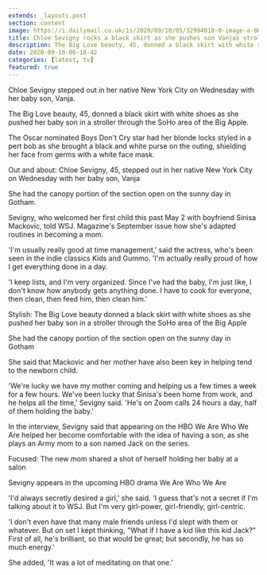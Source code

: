 ```yaml
---
extends: _layouts.post
section: content
image: https://i.dailymail.co.uk/1s/2020/09/10/05/32994818-0-image-a-86_1599713573228.jpg 
title: Chloe Sevigny rocks a black skirt as she pushes son Vanjas stroller on a walk in their native NYC 
description: The Big Love beauty, 45, donned a black skirt with white shoes as she pushed her baby son in a stroller through the SoHo area of the Big Apple. 
date: 2020-09-10-06-18-42 
categories: [latest, tv] 
featured: true 
--- 
```

Chloe Sevigny stepped out in her native New York City on Wednesday with her baby son, Vanja.

The Big Love beauty, 45, donned a black skirt with white shoes as she pushed her baby son in a stroller through the SoHo area of the Big Apple.

The Oscar nominated Boys Don't Cry star had her blonde locks styled in a pert bob as she brought a black and white purse on the outing, shielding her face from germs with a white face mask.

Out and about: Chloe Sevigny, 45, stepped out in her native New York City on Wednesday with her baby son, Vanja

She had the canopy portion of the section open on the sunny day in Gotham.

Sevigny, who welcomed her first child this past May 2 with boyfriend Sinisa Mackovic, told WSJ. Magazine's September issue how she's adapted routines in becoming a mom.

'I'm usually really good at time management,' said the actress, who's been seen in the indie classics Kids and Gummo. 'I'm actually really proud of how I get everything done in a day.

'I keep lists, and I'm very organized. Since I've had the baby, I'm just like, I don't know how anybody gets anything done. I have to cook for everyone, then clean, then feed him, then clean him.'

Stylish: The Big Love beauty donned a black skirt with white shoes as she pushed her baby son in a stroller through the SoHo area of the Big Apple

She had the canopy portion of the section open on the sunny day in Gotham 

She said that Mackovic and her mother have also been key in helping tend to the newborn child.

'We're lucky we have my mother coming and helping us a few times a week for a few hours. We've been lucky that Sinisa's been home from work, and he helps all the time,' Sevigny said. 'He's on Zoom calls 24 hours a day, half of them holding the baby.'

In the interview, Sevigny said that appearing on the HBO We Are Who We Are helped her become comfortable with the idea of having a son, as she plays an Army mom to a son named Jack on the series.

Focused: The new mom shared a shot of herself holding her baby at a salon 

Sevigny appears in the upcoming HBO drama We Are Who We Are 

'I'd always secretly desired a girl,' she said. 'I guess that's not a secret if I'm talking about it to WSJ. But I'm very girl-power, girl-friendly, girl-centric. 

'I don't even have that many male friends unless I'd slept with them or whatever. But on set I kept thinking, "What if I have a kid like this kid Jack?" First of all, he's brilliant, so that would be great; but secondly, he has so much energy.'

She added, 'It was a lot of meditating on that one.'

